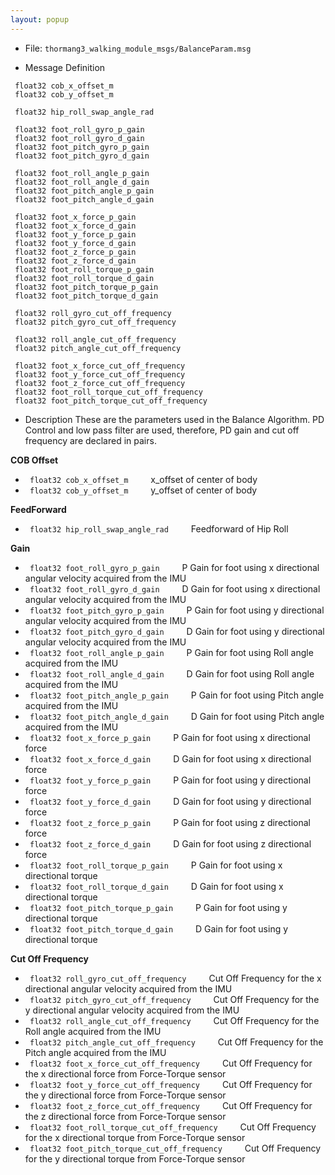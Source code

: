 ```yaml
---
layout: popup
---
```


- File: `thormang3_walking_module_msgs/BalanceParam.msg`

- Message Definition

 ```
  float32 cob_x_offset_m
  float32 cob_y_offset_m

  float32 hip_roll_swap_angle_rad

  float32 foot_roll_gyro_p_gain
  float32 foot_roll_gyro_d_gain
  float32 foot_pitch_gyro_p_gain
  float32 foot_pitch_gyro_d_gain

  float32 foot_roll_angle_p_gain
  float32 foot_roll_angle_d_gain
  float32 foot_pitch_angle_p_gain
  float32 foot_pitch_angle_d_gain

  float32 foot_x_force_p_gain
  float32 foot_x_force_d_gain
  float32 foot_y_force_p_gain
  float32 foot_y_force_d_gain
  float32 foot_z_force_p_gain
  float32 foot_z_force_d_gain
  float32 foot_roll_torque_p_gain
  float32 foot_roll_torque_d_gain
  float32 foot_pitch_torque_p_gain
  float32 foot_pitch_torque_d_gain

  float32 roll_gyro_cut_off_frequency
  float32 pitch_gyro_cut_off_frequency  

  float32 roll_angle_cut_off_frequency
  float32 pitch_angle_cut_off_frequency

  float32 foot_x_force_cut_off_frequency
  float32 foot_y_force_cut_off_frequency
  float32 foot_z_force_cut_off_frequency
  float32 foot_roll_torque_cut_off_frequency
  float32 foot_pitch_torque_cut_off_frequency

 ```

- Description
These are the parameters used in the Balance Algorithm.
PD Control and low pass filter are used, therefore, PD gain and cut off frequency are declared in pairs.

**COB Offset**
* ` float32 cob_x_offset_m`
&emsp;&emsp; x_offset of center of body
* ` float32 cob_y_offset_m`
&emsp;&emsp; y_offset of center of body


**FeedForward**
* ` float32 hip_roll_swap_angle_rad`
&emsp;&emsp; Feedforward of Hip Roll


**Gain**
* ` float32 foot_roll_gyro_p_gain`
&emsp;&emsp; P Gain for foot using x directional angular velocity acquired from the IMU
* ` float32 foot_roll_gyro_d_gain`
&emsp;&emsp; D Gain for foot using x directional angular velocity acquired from the IMU
* ` float32 foot_pitch_gyro_p_gain`
&emsp;&emsp; P Gain for foot using y directional angular velocity acquired from the IMU
* ` float32 foot_pitch_gyro_d_gain`
&emsp;&emsp; D Gain for foot using y directional angular velocity acquired from the IMU
* ` float32 foot_roll_angle_p_gain`
&emsp;&emsp; P Gain for foot using Roll angle acquired from the IMU
* ` float32 foot_roll_angle_d_gain`
&emsp;&emsp; D Gain for foot using Roll angle acquired from the IMU
* ` float32 foot_pitch_angle_p_gain`
&emsp;&emsp; P Gain for foot using Pitch angle acquired from the IMU
* ` float32 foot_pitch_angle_d_gain`
&emsp;&emsp; D Gain for foot using Pitch angle acquired from the IMU
* ` float32 foot_x_force_p_gain`
&emsp;&emsp; P Gain for foot using x directional force
* ` float32 foot_x_force_d_gain`
&emsp;&emsp; D Gain for foot using x directional force
* ` float32 foot_y_force_p_gain`
&emsp;&emsp; P Gain for foot using y directional force
* ` float32 foot_y_force_d_gain`
&emsp;&emsp; D Gain for foot using y directional force
* ` float32 foot_z_force_p_gain`
&emsp;&emsp; P Gain for foot using z directional force
* ` float32 foot_z_force_d_gain`
&emsp;&emsp; D Gain for foot using z directional force
* ` float32 foot_roll_torque_p_gain`
&emsp;&emsp; P Gain for foot using x directional torque
* ` float32 foot_roll_torque_d_gain`
&emsp;&emsp; D Gain for foot using x directional torque
* ` float32 foot_pitch_torque_p_gain`
&emsp;&emsp; P Gain for foot using y directional torque
* ` float32 foot_pitch_torque_d_gain`
&emsp;&emsp; D Gain for foot using y directional torque


**Cut Off Frequency**
* ` float32 roll_gyro_cut_off_frequency`
&emsp;&emsp; Cut Off Frequency for the x directional angular velocity acquired from the IMU
* ` float32 pitch_gyro_cut_off_frequency`
&emsp;&emsp; Cut Off Frequency for the y directional angular velocity acquired from the IMU
* ` float32 roll_angle_cut_off_frequency`
&emsp;&emsp; Cut Off Frequency for the Roll angle acquired from the IMU
* ` float32 pitch_angle_cut_off_frequency`
&emsp;&emsp; Cut Off Frequency for the Pitch angle acquired from the IMU
* ` float32 foot_x_force_cut_off_frequency`
&emsp;&emsp; Cut Off Frequency for the x directional force from Force-Torque sensor
* ` float32 foot_y_force_cut_off_frequency`
&emsp;&emsp; Cut Off Frequency for the y directional force from Force-Torque sensor
* ` float32 foot_z_force_cut_off_frequency`
&emsp;&emsp; Cut Off Frequency for the z directional force from Force-Torque sensor
* ` float32 foot_roll_torque_cut_off_frequency`
&emsp;&emsp; Cut Off Frequency for the x directional torque from Force-Torque sensor
* ` float32 foot_pitch_torque_cut_off_frequency`
&emsp;&emsp; Cut Off Frequency for the y directional torque from Force-Torque sensor
